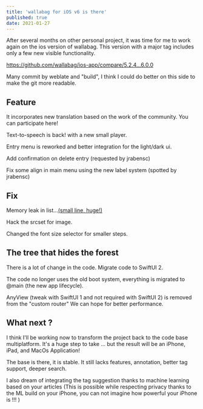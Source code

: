 ```yaml
---
title: 'wallabag for iOS v6 is there'
published: true
date: 2021-01-27
---
```


After several months on other personal project, it was time for me to work again on the ios version of wallabag. This version with a major tag includes only a few new visible functionality.

https://github.com/wallabag/ios-app/compare/5.2.4...6.0.0

Many commit by weblate and "build", I think I could do better on this side to make the git more readable.

## Feature

It incorporates new translation based on the work of the community. You can participate here!

Text-to-speech is back! with a new small player.

Entry menu is reworked and better integration for the light/dark ui.

Add confirmation on delete entry (requested by jrabensc)

Fix some align in main menu using the new label system (spotted by jrabensc)

## Fix

Memory leak in list...[(small line, huge!)](https://github.com/wallabag/ios-app/commit/6ee48f3c056f58bc5ac6d9ff5a4f1e4a3882faab)

Hack the srcset for image.

Changed the font size selector for smaller steps.

## The tree that hides the forest

There is a lot of change in the code. Migrate code to SwiftUI 2.

The code no longer uses the old boot system, everything is migrated to @main (the new app lifecycle).

AnyView (tweak with SwiftUI 1 and not required with SwiftUI 2) is removed from the "custom router" We can hope for better performance.

## What next ?

I think I'll be working now to transform the project back to the code base multiplatform. It's a huge step to take ... but the result will be an iPhone, iPad, and MacOs Application!

The base is there, it is stable. It still lacks features, annotation, better tag support, deeper search.

I also dream of integrating the tag suggestion thanks to machine learning based on your articles (This is possible while respecting privacy thanks to the ML build on your iPhone, you can not imagine how powerful your iPhone is !!! )

